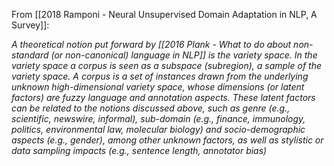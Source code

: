 From [[2018 Ramponi - Neural Unsupervised Domain Adaptation in NLP, A Survey]]:

*A theoretical notion put forward by [[2016 Plank - What to do about non-standard (or non-canonical) language in NLP]] is the variety space. In the variety space a corpus is seen as a subspace (subregion), a sample of the variety space. A corpus is a set of instances drawn from the underlying unknown high-dimensional variety space, whose dimensions (or latent factors) are fuzzy language and annotation aspects. These latent factors can be related to the notions discussed above, such as genre (e.g., scientific, newswire, informal), sub-domain (e.g., finance, immunology, politics, environmental law, molecular biology) and socio-demographic aspects (e.g., gender), among other unknown factors, as well as stylistic or data sampling impacts (e.g., sentence length, annotator bias)*


